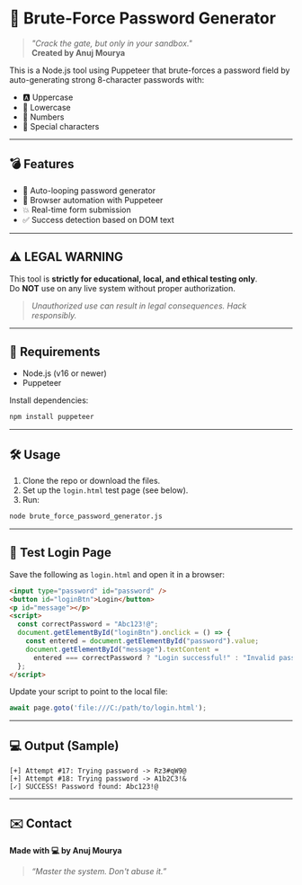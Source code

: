 # 🔐 Brute-Force Password Generator

> _"Crack the gate, but only in your sandbox."_  
> **Created by Anuj Mourya**

This is a Node.js tool using Puppeteer that brute-forces a password field by auto-generating strong 8-character passwords with:

- 🅰 Uppercase
- 🔡 Lowercase
- 🔢 Numbers
- 🔣 Special characters

---

## 💣 Features

- 🔁 Auto-looping password generator
- 🤖 Browser automation with Puppeteer
- 💥 Real-time form submission
- ✅ Success detection based on DOM text

---

## ⚠️ LEGAL WARNING

This tool is **strictly for educational, local, and ethical testing only**.  
Do **NOT** use on any live system without proper authorization.

> _Unauthorized use can result in legal consequences. Hack responsibly._

---

## 🧠 Requirements

- Node.js (v16 or newer)
- Puppeteer

Install dependencies:
```bash
npm install puppeteer
````

---

## 🛠️ Usage

1. Clone the repo or download the files.
2. Set up the `login.html` test page (see below).
3. Run:

```bash
node brute_force_password_generator.js
```

---

## 🧪 Test Login Page

Save the following as `login.html` and open it in a browser:

```html
<input type="password" id="password" />
<button id="loginBtn">Login</button>
<p id="message"></p>
<script>
  const correctPassword = "Abc123!@";
  document.getElementById("loginBtn").onclick = () => {
    const entered = document.getElementById("password").value;
    document.getElementById("message").textContent =
      entered === correctPassword ? "Login successful!" : "Invalid password";
  };
</script>
```

Update your script to point to the local file:

```js
await page.goto('file:///C:/path/to/login.html');
```

---

## 💻 Output (Sample)

```
[+] Attempt #17: Trying password -> Rz3#qW9@
[+] Attempt #18: Trying password -> A1b2C3!&
[✓] SUCCESS! Password found: Abc123!@
```

---

## ✉️ Contact

**Made with 💻 by Anuj Mourya**

> *“Master the system. Don't abuse it.”*

